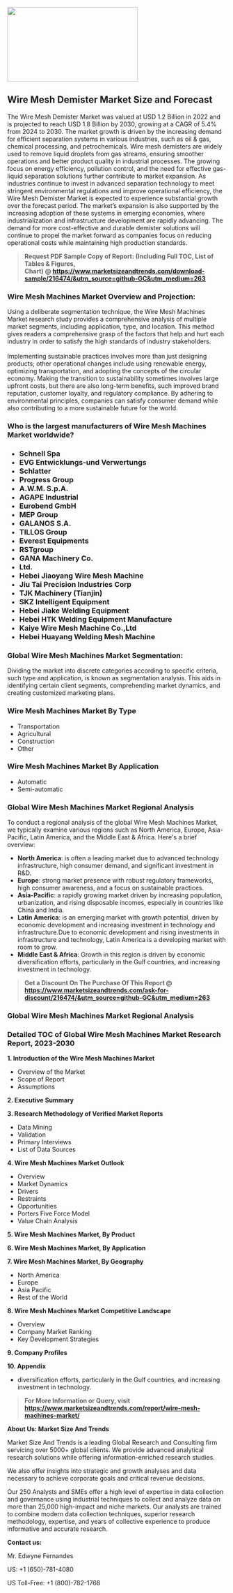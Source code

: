 <p><img class="alignnone size-medium wp-image-20088" src="https://ffe5etoiles.com/wp-content/uploads/2024/12/MST1-300x171.png" alt="" width="300" height="171" /></p><h2>Wire Mesh Demister Market Size and Forecast</h2><p>The Wire Mesh Demister Market was valued at USD 1.2 Billion in 2022 and is projected to reach USD 1.8 Billion by 2030, growing at a CAGR of 5.4% from 2024 to 2030. The market growth is driven by the increasing demand for efficient separation systems in various industries, such as oil & gas, chemical processing, and petrochemicals. Wire mesh demisters are widely used to remove liquid droplets from gas streams, ensuring smoother operations and better product quality in industrial processes. The growing focus on energy efficiency, pollution control, and the need for effective gas-liquid separation solutions further contribute to market expansion. As industries continue to invest in advanced separation technology to meet stringent environmental regulations and improve operational efficiency, the Wire Mesh Demister Market is expected to experience substantial growth over the forecast period. The market’s expansion is also supported by the increasing adoption of these systems in emerging economies, where industrialization and infrastructure development are rapidly advancing. The demand for more cost-effective and durable demister solutions will continue to propel the market forward as companies focus on reducing operational costs while maintaining high production standards.</p></p><blockquote id="" class=""><strong>Request PDF Sample Copy of Report: (Including Full TOC, List of Tables &amp; Figures, Chart)&nbsp;@&nbsp;<strong><a href="https://www.marketsizeandtrends.com/download-sample/216474/&utm_source=github-GC&utm_medium=263" target="_blank">https://www.marketsizeandtrends.com/download-sample/216474/&utm_source=github-GC&utm_medium=263</a></strong></strong></blockquote><h3 id="" class="">Wire Mesh Machines Market&nbsp;Overview and Projection:</h3><p id="" class="">Using a deliberate segmentation technique, the Wire Mesh Machines Market research study provides a comprehensive analysis of multiple market segments, including application, type, and location. This method gives readers a comprehensive grasp of the factors that help and hurt each industry in order to satisfy the high standards of industry stakeholders. <br /> <br />Implementing sustainable practices involves more than just designing products; other operational changes include using renewable energy, optimizing transportation, and adopting the concepts of the circular economy. Making the transition to sustainability sometimes involves large upfront costs, but there are also long-term benefits, such improved brand reputation, customer loyalty, and regulatory compliance. By adhering to environmental principles, companies can satisfy consumer demand while also contributing to a more sustainable future for the world.</p><h3 id="" class="">Who is the largest manufacturers of&nbsp;Wire Mesh Machines Market worldwide?</h3><h3 class=""><p><ul><li>Schnell Spa </li><li> EVG Entwicklungs-und Verwertungs </li><li> Schlatter </li><li> Progress Group </li><li> A.W.M. S.p.A. </li><li> AGAPE Industrial </li><li> Eurobend GmbH </li><li> MEP Group </li><li> GALANOS S.A. </li><li> TILLOS Group </li><li> Everest Equipments </li><li> RSTgroup </li><li> GANA Machinery Co. </li><li> Ltd. </li><li> Hebei Jiaoyang Wire Mesh Machine </li><li> Jiu Tai Precision Industries Corp </li><li> TJK Machinery (Tianjin) </li><li> SKZ Intelligent Equipment </li><li> Hebei Jiake Welding Equipment </li><li> Hebei HTK Welding Equipment Manufacture </li><li> Kaiye Wire Mesh Machine Co.,Ltd </li><li> Hebei Huayang Welding Mesh Machine</li></ul></p></h3><h3 id="" class="">Global&nbsp;Wire Mesh Machines Market Segmentation:</h3><p id="" class="">Dividing the market into discrete categories according to specific criteria, such type and application, is known as segmentation analysis. This aids in identifying certain client segments, comprehending market dynamics, and creating customized marketing plans.</p><h3 id="" class="">Wire Mesh Machines Market&nbsp;By Type</h3><p><p><ul><li>Transportation</li><li> Agricultural</li><li> Construction</li><li> Other</p></li></ul></p></p><h3 id="" class="">Wire Mesh Machines Market&nbsp;By Application</h3><p class=""><p><ul><li>Automatic</li><li> Semi-automatic</li></ul></p></p><h3 id="" class="">Global Wire Mesh Machines Market Regional Analysis</h3><p id="" class="">To conduct a regional analysis of the global Wire Mesh Machines Market, we typically examine various regions such as North America, Europe, Asia-Pacific, Latin America, and the Middle East &amp; Africa. Here's a brief overview:</p><ul><li><strong>North America</strong>: is often a leading market due to advanced technology infrastructure, high consumer demand, and significant investment in R&amp;D.</li><li><strong>Europe</strong>: strong market presence with robust regulatory frameworks, high consumer awareness, and a focus on sustainable practices.</li><li><strong>Asia-Pacific</strong>: a rapidly growing market driven by increasing population, urbanization, and rising disposable incomes, especially in countries like China and India.</li><li><strong>Latin America</strong>: is an emerging market with growth potential, driven by economic development and increasing investment in technology and infrastructure.Due to economic development and rising investments in infrastructure and technology, Latin America is a developing market with room to grow.</li><li><strong>Middle East &amp; Africa</strong>: Growth in this region is driven by economic diversification efforts, particularly in the Gulf countries, and increasing investment in technology.</li></ul><blockquote id="" class=""><strong>Get a Discount On The Purchase Of This Report @ <strong><a href="https://www.marketsizeandtrends.com/ask-for-discount/216474/&utm_source=github-GC&utm_medium=263" target="_blank">https://www.marketsizeandtrends.com/ask-for-discount/216474/&utm_source=github-GC&utm_medium=263</a></strong></strong></blockquote><h3 id="" class="">Global Wire Mesh Machines Market Regional Analysis</h3><h3 id="" class="">Detailed TOC of Global Wire Mesh Machines Market Research Report, 2023-2030</h3><p id="" class=""><strong>1. Introduction of the Wire Mesh Machines Market</strong></p><ul><li>Overview of the Market</li><li>Scope of Report</li><li>Assumptions</li></ul><p id="" class=""><strong>2. Executive Summary</strong></p><p id="" class=""><strong>3. Research Methodology of Verified Market Reports</strong></p><ul><li>Data Mining</li><li>Validation</li><li>Primary Interviews</li><li>List of Data Sources</li></ul><p id="" class=""><strong>4. Wire Mesh Machines Market Outlook</strong></p><ul><li>Overview</li><li>Market Dynamics</li><li>Drivers</li><li>Restraints</li><li>Opportunities</li><li>Porters Five Force Model</li><li>Value Chain Analysis</li></ul><p id="" class=""><strong>5. Wire Mesh Machines Market, By Product</strong></p><p id="" class=""><strong>6. Wire Mesh Machines Market, By Application</strong></p><p id="" class=""><strong>7. Wire Mesh Machines Market, By Geography</strong></p><ul><li>North America</li><li>Europe</li><li>Asia Pacific</li><li>Rest of the World</li></ul><p id="" class=""><strong>8. Wire Mesh Machines Market Competitive Landscape</strong></p><ul><li>Overview</li><li>Company Market Ranking</li><li>Key Development Strategies</li></ul><p id="" class=""><strong>9. Company Profiles</strong></p><p id="" class=""><strong>10. Appendix</strong></p><ul><li>diversification efforts, particularly in the Gulf countries, and increasing investment in technology.</li></ul><blockquote id="" class=""><strong>For More Information or Query, visit <strong><strong><a href="https://www.marketsizeandtrends.com/report/wire-mesh-machines-market/" target="_blank">https://www.marketsizeandtrends.com/report/wire-mesh-machines-market/</a></strong></strong></strong></blockquote><p id="" class=""><strong>About Us: Market Size And Trends</strong></p><p id="" class="">Market Size And Trends is a leading Global Research and Consulting firm servicing over 5000+ global clients. We provide advanced analytical research solutions while offering information-enriched research studies.</p><p id="" class="">We also offer insights into strategic and growth analyses and data necessary to achieve corporate goals and critical revenue decisions.</p><p id="" class="">Our 250 Analysts and SMEs offer a high level of expertise in data collection and governance using industrial techniques to collect and analyze data on more than 25,000 high-impact and niche markets. Our analysts are trained to combine modern data collection techniques, superior research methodology, expertise, and years of collective experience to produce informative and accurate research.</p><p id="" class=""><strong>Contact us:</strong></p><p id="" class="">Mr. Edwyne Fernandes</p><p id="" class="">US: +1 (650)-781-4080</p><p id="" class="">US Toll-Free: +1 (800)-782-1768</p>
